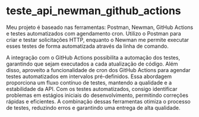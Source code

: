 # teste_api_newman_github_actions

Meu projeto é baseado nas ferramentas: Postman, Newman, GitHub Actions e testes automatizados com agendamento cron. 
Utilizo o Postman para criar e testar solicitações HTTP, 
enquanto o Newman me permite executar esses testes de forma automatizada através da linha de comando.

A integração com o GitHub Actions possibilita a automação dos testes,
garantindo que sejam executados a cada atualização de código.
Além disso, aproveito a funcionalidade de cron dos GitHub Actions para agendar testes automatizados em intervalos pré-definidos.
Essa abordagem proporciona um fluxo contínuo de testes, mantendo a qualidade e a estabilidade da API. Com os testes automatizados,
consigo identificar problemas em estágios iniciais do desenvolvimento, permitindo correções rápidas e eficientes. 
A combinação dessas ferramentas otimiza o processo de testes, reduzindo erros e garantindo uma entrega de alta qualidade.




